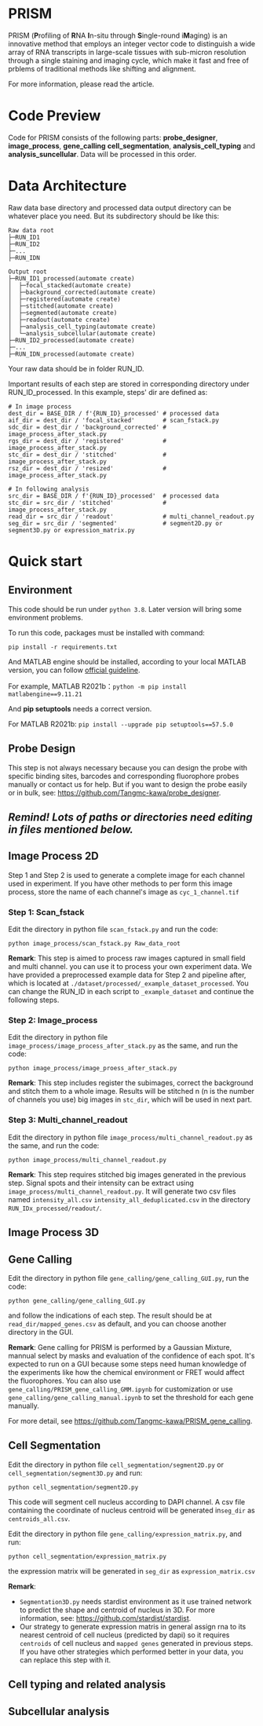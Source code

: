# PRISM

PRISM (**P**rofiling of **R**NA **I**n-situ through **S**ingle-round i**M**aging) is an innovative method that employs an integer vector code to distinguish a wide array of RNA transcripts in large-scale tissues with sub-micron resolution through a single staining and imaging cycle, which make it fast and free of prblems of traditional methods like shifting and alignment.

For more information, please read the article. 

# Code Preview

Code for PRISM consists of the following parts: **probe_designer**, **image_process**, **gene_calling** **cell_segmentation**, **analysis_cell_typing** and **analysis_suncellular**. Data will be processed in this order.

# Data Architecture

Raw data base directory and processed data output directory can be whatever place you need. But its subdirectory should be like this:

```shell
Raw data root                           
├─RUN_ID1
├─RUN_ID2
├─...
├─RUN_IDN
```

```shell
Output root
├─RUN_ID1_processed(automate create)
│  ├─focal_stacked(automate create)
│  ├─background_corrected(automate create)
│  ├─registered(automate create)
│  ├─stitched(automate create)
│  ├─segmented(automate create)
│  ├─readout(automate create)
│  ├─analysis_cell_typing(automate create)
│  └─analysis_subcellular(automate create)
├─RUN_ID2_processed(automate create)
├─...
├─RUN_IDN_processed(automate create)
```
Your raw data should be in folder RUN_ID. 

Important results of each step are stored in corresponding directory under RUN_ID_processed. In this example, steps' dir are defined as:

```shell
# In image process
dest_dir = BASE_DIR / f'{RUN_ID}_processed' # processed data
aif_dir = dest_dir / 'focal_stacked'        # scan_fstack.py
sdc_dir = dest_dir / 'background_corrected' # image_process_after_stack.py
rgs_dir = dest_dir / 'registered'           # image_process_after_stack.py
stc_dir = dest_dir / 'stitched'             # image_process_after_stack.py
rsz_dir = dest_dir / 'resized'              # image_process_after_stack.py

# In following analysis
src_dir = BASE_DIR / f'{RUN_ID}_processed'  # processed data
stc_dir = src_dir / 'stitched'              # image_process_after_stack.py
read_dir = src_dir / 'readout'              # multi_channel_readout.py
seg_dir = src_dir / 'segmented'             # segment2D.py or segment3D.py or expression_matrix.py

``` 

# Quick start

## Environment

This code should be run under `python 3.8`. Later version will bring some environment problems.

To run this code, packages must be installed with command:

```shell
pip install -r requirements.txt
```

And MATLAB engine should be installed, according to your local MATLAB version, you can follow [official guideline](https://www.mathworks.com/help/matlab/matlab_external/install-the-matlab-engine-for-python.html).  

For example, MATLAB R2021b：`python -m pip install matlabengine==9.11.21`

And **pip setuptools** needs a correct version. 

For MATLAB R2021b: `pip install --upgrade pip setuptools==57.5.0`


## Probe Design
This step is not always necessary because you can design the probe with specific binding sites, barcodes and corresponding fluorophore probes manually or contact us for help. But if you want to design the probe easily or in bulk, see: https://github.com/Tangmc-kawa/probe_designer.

***Remind!** Lots of paths or directories need editing in files mentioned below.*
 --- 

## Image Process 2D
Step 1 and Step 2 is used to generate a complete image for each channel used in experiment. If you have other methods to per form this image process, store the name of each channel's image as `cyc_1_channel.tif` 


### Step 1: Scan_fstack
Edit the directory in python file `scan_fstack.py` and run the code: 

```shell
python image_process/scan_fstack.py Raw_data_root
```

**Remark**: This step is aimed to process raw images captured in small field and multi channel. you can use it to process your own experiment data. We have provided a preprocessed example data for Step 2 and pipeline after, which is located at `./dataset/processed/_example_dataset_processed`.  You can change the RUN_ID in each script to `_example_dataset` and continue the following steps.


### Step 2: Image_process
Edit the directory in python file `image_process/image_process_after_stack.py` as the same, and run the code: 
```shell
python image_process/image_proess_after_stack.py
```

**Remark**: This step includes register the subimages, correct the background and stitch them to a whole image. Results will be stitched n (n is the number of channels you use) big images in `stc_dir`, which will be used in next part.


### Step 3: Multi_channel_readout
Edit the directory in python file `image_process/multi_channel_readout.py` as the same, and run the code: 
```shell
python image_process/multi_channel_readout.py
```

**Remark**: This step requires stitched big images generated in the previous step. Signal spots and their intensity can be extract using `image_process/multi_channel_readout.py`. It will generate two csv files named `intensity_all.csv` `intensity_all_deduplicated.csv` in the directory `RUN_IDx_processed/readout/`.

## Image Process 3D


## Gene Calling
Edit the directory in python file `gene_calling/gene_calling_GUI.py`, run the code:  
```shell
python gene_calling/gene_calling_GUI.py
```
and follow the indications of each step. The result should be at `read_dir/mapped_genes.csv` as default, and you can choose another directory in the GUI.

**Remark**: Gene calling for PRISM is performed by a Gaussian Mixture, mannual select by masks and evaluation of the confidence of each spot. It's expected to run on a GUI because some steps need human knowledge of the experiments like how the chemical environment or FRET would affect the fluorophores. You can also use `gene_calling/PRISM_gene_calling_GMM.ipynb` for customization or use `gene_calling/gene_calling_manual.ipynb` to set the threshold for each gene manually. 

For more detail, see https://github.com/Tangmc-kawa/PRISM_gene_calling.


## Cell Segmentation
Edit the directory in python file `cell_segmentation/segment2D.py` or `cell_segmentation/segment3D.py` and run:
```shell
python cell_segmentation/segment2D.py
```
This code will segment cell nucleus according to DAPI channel. A csv file containing the coordinate of nucleus centroid will be generated in`seg_dir` as `centroids_all.csv`.

Edit the directory in python file `gene_calling/expression_matrix.py`, and run:
```shell
python cell_segmentation/expression_matrix.py
```
the expression matrix will be generated in `seg_dir` as `expression_matrix.csv`

**Remark**: 
- `Segmentation3D.py` needs stardist environment as it use trained network to predict the shape and centroid of nucleus in 3D. For more information, see: https://github.com/stardist/stardist.
- Our strategy to generate expression matris in general assign rna to its nearest centroid of cell nucleus (predicted by dapi) so it requires `centroids` of cell nucleus and `mapped genes` generated in previous steps. If you have other strategies which performed better in your data, you can replace this step with it.


## Cell typing and related analysis


## Subcellular analysis

